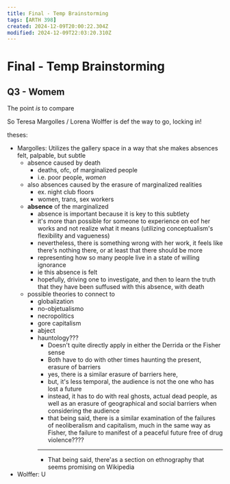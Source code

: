 ```yaml
---
title: Final - Temp Brainstorming
tags: [ARTH 398]
created: 2024-12-09T20:00:22.304Z
modified: 2024-12-09T22:03:20.310Z
---
```


# Final - Temp Brainstorming

## Q3 - Womem

The point *is* to compare

So Teresa Margolles / Lorena Wolffer is def the way to go, locking in!

theses:
- Margolles: Utilizes the gallery space in a way that she makes absences felt, palpable, but subtle
	- absence caused by death
		- deaths, ofc, of marginalized people
		- i.e. poor people, *women*
	- also absences caused by the erasure of marginalized realities
		- ex. night club floors
		- women, trans, sex workers
	- **absence** of the marginalized
		- absence is important because it is key to this subtlety
		- it's more than possible for someone to experience on eof her works and not realize what it means (utilizing conceptualism's flexibility and vagueness)
		- nevertheless, there is something wrong with her work, it feels like there's nothing there, or at least that there should be more
		- representing how so many people live in a state of willing ignorance
		- ie this absence is felt
		- hopefully, driving one to investigate, and then to learn the truth that they have been suffused with this absence, with death
	- possible theories to connect to
		- globalization
		- no-objetualismo
		- necropolitics
		- gore capitalism
		- abject
		- hauntology???
			- Doesn't quite directly apply in either the Derrida or the Fisher sense
			- Both have to do with other times haunting the present, erasure of barriers
			- yes, there is a similar erasure of barriers here,
			- but, it's less temporal, the audience is not the one who has lost a future
			- instead, it has to do with real ghosts, actual dead people, as well as an erasure of geographical and social barriers when considering the audience
			- that being said, there is a similar examination of the failures of neoliberalism and capitalism, much in the same way as Fisher, the failure to manifest of a peaceful future free of drug violence????
			- ---
			- That being said, there'as a section on ethnography that seems promising on Wikipedia
- Wolffer: U
